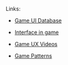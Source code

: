 Links:

* [Game UI Database](https://www.gameuidatabase.com/index.php)

* [Interface in game](https://interfaceingame.com/)

* [Game UX Videos](https://www.youtube.com/@MBUX79)

* [Game Patterns](http://www.game-patterns.com/#!/)
